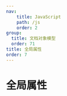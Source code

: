 ```yaml
---
nav:
    title: JavaScript
    path: /js
    order: 2
group:
  title: 文档对象模型
  order: 71
title: 全局属性
order: 7
---
```




# 全局属性
